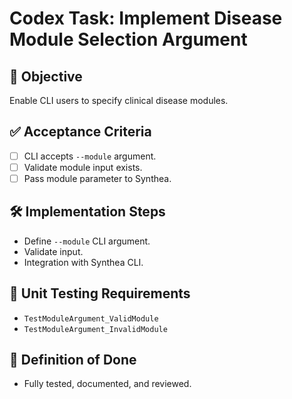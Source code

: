# Codex Task: Implement Disease Module Selection Argument

## 🎯 Objective
Enable CLI users to specify clinical disease modules.

## ✅ Acceptance Criteria
- [ ] CLI accepts `--module` argument.
- [ ] Validate module input exists.
- [ ] Pass module parameter to Synthea.

## 🛠 Implementation Steps
- Define `--module` CLI argument.
- Validate input.
- Integration with Synthea CLI.

## 🧪 Unit Testing Requirements
- `TestModuleArgument_ValidModule`
- `TestModuleArgument_InvalidModule`

## 📌 Definition of Done
- Fully tested, documented, and reviewed.